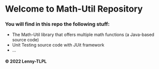 # Welcome to Math-Util Repository 
### You will find in this repo the following stuff:
* The Math-Util library that offers multiple math functions (a Java-based source code)
* Unit Testing source code with JUit framework
* ...

#### © 2022 Lenny-TLPL